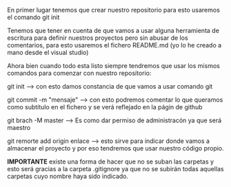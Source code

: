 En primer lugar tenemos que crear nuestro repositorio para esto usaremos el comando git init

Tenemos que tener en cuenta de que vamos a usar alguna herramienta de escritura para definir nuestros proyectos pero sin abusar de los comentarios, para esto usaremos el  fichero README.md (yo lo he  creado a mano desde el visual studio)

Ahora bien cuando todo esta listo siempre tendremos que usar los mismos comandos para comenzar con nuestro repositorio:

git init --> con esto damos constancia de que vamos a usar comando git 

git commit -m "mensaje" --> con esto podremos comentar lo que queramos como subtítulo en el fichero y se verá reflejado en la págin de github 

git brach -M master  --> Es como dar permiso de administracón ya que será maestro

git remorte add origin  enlace --> esto sirve para indicar donde vamos a almacenar el proyecto y por eso tendremos que usar nuestro código propio. 


**IMPORTANTE** existe una forma de hacer que no se suban las carpetas y esto será  gracias a la carpeta .gitignore ya que no se subirán todas aquellas carpetas cuyo nombre haya sido indicado. 